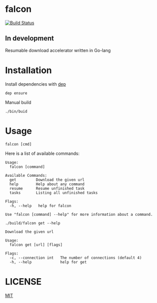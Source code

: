 # falcon
[![Build Status](https://travis-ci.org/hungneox/falcon.svg?branch=master)](https://travis-ci.org/hungneox/falcon)
## In development

Resumable download accelerator written in Go-lang

# Installation

Install dependencies with [dep](https://github.com/golang/dep#setup)

```
dep ensure
```

Manual build

```
./bin/buid
```

# Usage

```
falcon [cmd]
```

Here is a list of available commands:

```
Usage:
  falcon [command]

Available Commands:
  get         Download the given url
  help        Help about any command
  resume      Resume unfinished task
  tasks       Listing all unfinished tasks

Flags:
  -h, --help   help for falcon

Use "falcon [command] --help" for more information about a command.
```


```
./build/falcon get --help
```

```
Download the given url

Usage:
  falcon get [url] [flags]

Flags:
  -c, --connection int   The number of connections (default 4)
  -h, --help             help for get
```
# LICENSE

[MIT](LICENSE)